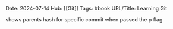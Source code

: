 Date: 2024-07-14
Hub: [[Git]]
Tags: #book
URL/Title: Learning Git 

shows parents hash for specific commit when passed the p flag